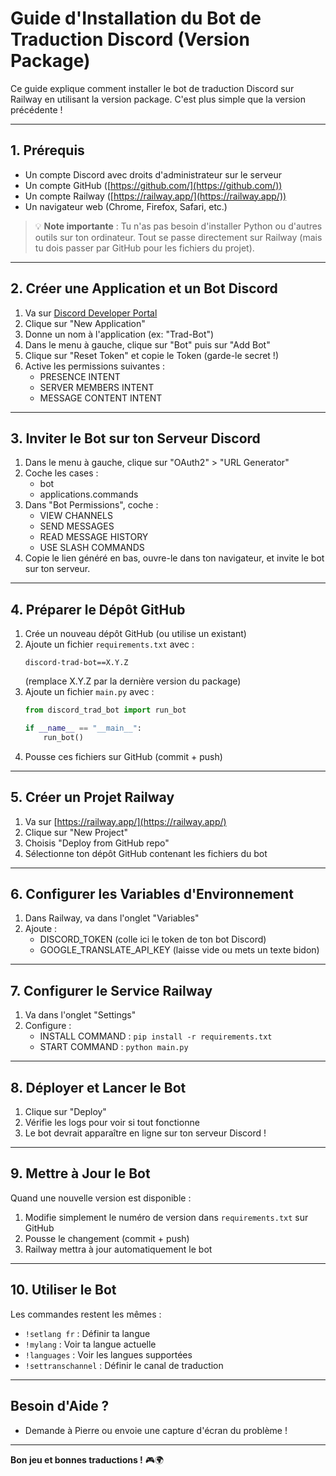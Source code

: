 # Guide d'Installation du Bot de Traduction Discord (Version Package)

Ce guide explique comment installer le bot de traduction Discord sur Railway en utilisant la version package. C'est plus simple que la version précédente !

---

## 1. Prérequis
- Un compte Discord avec droits d'administrateur sur le serveur
- Un compte GitHub ([https://github.com/](https://github.com/))
- Un compte Railway ([https://railway.app/](https://railway.app/))
- Un navigateur web (Chrome, Firefox, Safari, etc.)

> 💡 **Note importante** : Tu n'as pas besoin d'installer Python ou d'autres outils sur ton ordinateur. Tout se passe directement sur Railway (mais tu dois passer par GitHub pour les fichiers du projet).

---

## 2. Créer une Application et un Bot Discord

1. Va sur [Discord Developer Portal](https://discord.com/developers/applications)
2. Clique sur "New Application"
3. Donne un nom à l'application (ex: "Trad-Bot")
4. Dans le menu à gauche, clique sur "Bot" puis sur "Add Bot"
5. Clique sur "Reset Token" et copie le Token (garde-le secret !)
6. Active les permissions suivantes :
   - PRESENCE INTENT
   - SERVER MEMBERS INTENT
   - MESSAGE CONTENT INTENT

---

## 3. Inviter le Bot sur ton Serveur Discord

1. Dans le menu à gauche, clique sur "OAuth2" > "URL Generator"
2. Coche les cases :
   - bot
   - applications.commands
3. Dans "Bot Permissions", coche :
   - VIEW CHANNELS
   - SEND MESSAGES
   - READ MESSAGE HISTORY
   - USE SLASH COMMANDS
4. Copie le lien généré en bas, ouvre-le dans ton navigateur, et invite le bot sur ton serveur.

---

## 4. Préparer le Dépôt GitHub

1. Crée un nouveau dépôt GitHub (ou utilise un existant)
2. Ajoute un fichier `requirements.txt` avec :
   ```
   discord-trad-bot==X.Y.Z
   ```
   (remplace X.Y.Z par la dernière version du package)
3. Ajoute un fichier `main.py` avec :
   ```python
   from discord_trad_bot import run_bot

   if __name__ == "__main__":
       run_bot()
   ```
4. Pousse ces fichiers sur GitHub (commit + push)

---

## 5. Créer un Projet Railway

1. Va sur [https://railway.app/](https://railway.app/)
2. Clique sur "New Project"
3. Choisis "Deploy from GitHub repo"
4. Sélectionne ton dépôt GitHub contenant les fichiers du bot

---

## 6. Configurer les Variables d'Environnement

1. Dans Railway, va dans l'onglet "Variables"
2. Ajoute :
   - DISCORD_TOKEN (colle ici le token de ton bot Discord)
   - GOOGLE_TRANSLATE_API_KEY (laisse vide ou mets un texte bidon)

---

## 7. Configurer le Service Railway

1. Va dans l'onglet "Settings"
2. Configure :
   - INSTALL COMMAND : `pip install -r requirements.txt`
   - START COMMAND : `python main.py`

---

## 8. Déployer et Lancer le Bot

1. Clique sur "Deploy"
2. Vérifie les logs pour voir si tout fonctionne
3. Le bot devrait apparaître en ligne sur ton serveur Discord !

---

## 9. Mettre à Jour le Bot

Quand une nouvelle version est disponible :
1. Modifie simplement le numéro de version dans `requirements.txt` sur GitHub
2. Pousse le changement (commit + push)
3. Railway mettra à jour automatiquement le bot

---

## 10. Utiliser le Bot

Les commandes restent les mêmes :
- `!setlang fr` : Définir ta langue
- `!mylang` : Voir ta langue actuelle
- `!languages` : Voir les langues supportées
- `!settranschannel` : Définir le canal de traduction

---

## Besoin d'Aide ?

- Demande à Pierre ou envoie une capture d'écran du problème !

---

**Bon jeu et bonnes traductions !** 🎮🌍 